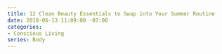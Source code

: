 ```yaml
---
title: 12 Clean Beauty Essentials to Swap into Your Summer Routine
date: 2018-06-13 11:09:00 -07:00
categories:
- Conscious Living
series: Body
---
```


